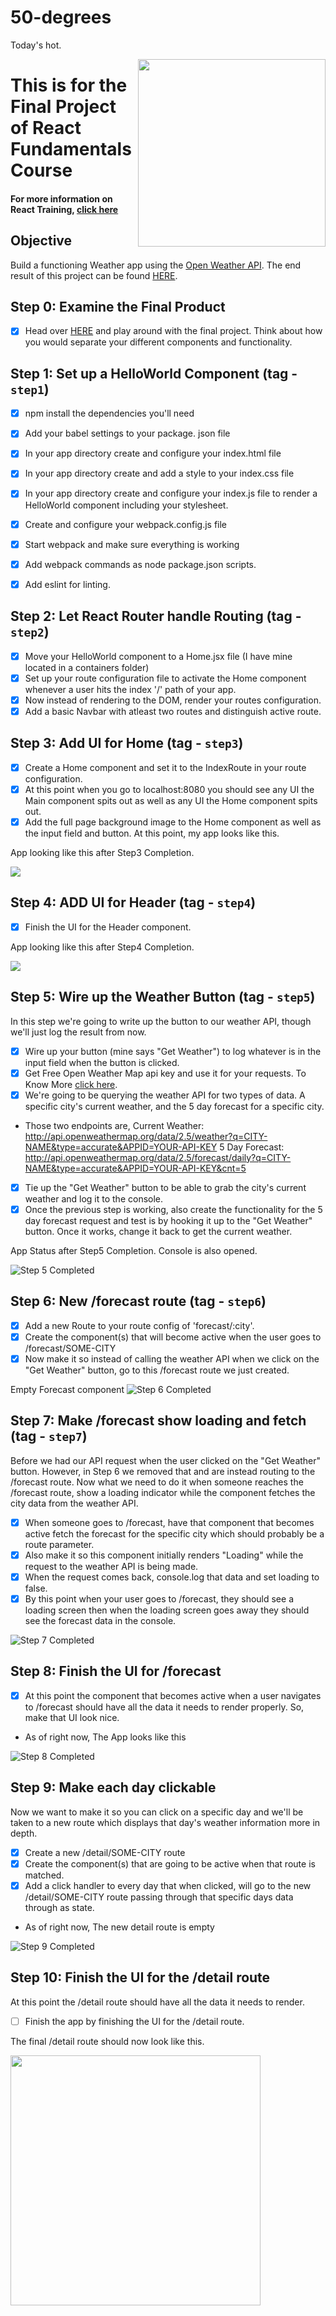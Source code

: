 # 50-degrees
Today's hot.


<img src="https://cloud.githubusercontent.com/assets/2933430/24846370/3443ccfc-1d77-11e7-8d1d-dc64d86c3852.png" width="300" align="right">

This is for the Final Project of React Fundamentals Course
========

#### For more information on React Training, [click here](http://reacttraining.com/online)

## Objective
Build a functioning Weather app using the [Open Weather API](http://openweathermap.org/api). The end result of this project can be found [HERE](http://reacttraining.github.io/react-fundamentals-curriculum).


## Step 0: Examine the Final Product
 - [x] Head over [HERE](http://reacttraining.github.io/react-fundamentals-curriculum) and play around with the final project. Think about how you would separate your different components and functionality.

## Step 1: Set up a HelloWorld Component (tag - `step1`)

 - [x] npm install the dependencies you'll need
 - [x] Add your babel settings to your package. json file
 - [x]  In your app directory create and configure your index.html file
 - [x] In your app directory create and add a style to your index.css file
 - [x] In your app directory create and configure your index.js file to render a HelloWorld component including your stylesheet.
 - [x]  Create and configure your webpack.config.js file
 - [x] Start webpack and make sure everything is working
 - [x] Add webpack commands as node package.json scripts.  
 - [x] Add eslint for linting.



## Step 2: Let React Router handle Routing (tag - `step2`)

 - [x] Move your HelloWorld component to a Home.jsx file (I have mine located in a containers folder)
 - [x] Set up your route configuration file to activate the Home component whenever a user hits the index '/' path of your app.
 - [x] Now instead of rendering <Home /> to the DOM, render your routes configuration.
 - [x] Add a basic Navbar with atleast two routes and distinguish active route.

## Step 3: Add UI for Home (tag - `step3`)

 - [x] Create a Home component and set it to the IndexRoute in your route configuration.
 - [x] At this point when you go to localhost:8080 you should see any UI the Main component spits out as well as any UI the Home component spits out.
 - [x] Add the full page background image to the Home component as well as the input field and button. At this point, my app looks like this.

App looking like this after Step3 Completion.

<img src="https://cloud.githubusercontent.com/assets/3653345/25063256/0c52d726-21fd-11e7-8d4f-840c3c1972b9.png">

## Step 4: ADD UI for Header (tag - `step4`)

 - [x] Finish the UI for the Header component.

App looking like this after Step4 Completion.

<img src="https://cloud.githubusercontent.com/assets/3653345/25063604/b99550cc-2206-11e7-9285-23b4bf5691cb.png">

## Step 5: Wire up the Weather Button (tag - `step5`)
In this step we're going to write up the button to our weather API, though we'll just log the result from now.

 - [x] Wire up your button (mine says "Get Weather") to log whatever is in the input field when the button is clicked.
 - [x] Get Free Open Weather Map api key and use it for your requests. To Know More  [click here](http://openweathermap.org/appid).
 - [x] We're going to be querying the weather API for two types of data. A specific city's current weather, and the 5 day forecast for a specific city.
 - Those two endpoints are,
      Current Weather: http://api.openweathermap.org/data/2.5/weather?q=CITY-NAME&type=accurate&APPID=YOUR-API-KEY
      5 Day Forecast: http://api.openweathermap.org/data/2.5/forecast/daily?q=CITY-NAME&type=accurate&APPID=YOUR-API-KEY&cnt=5
 - [x] Tie up the "Get Weather" button to be able to grab the city's current weather and log it to the console.
 - [x] Once the previous step is working, also create the functionality for the 5 day forecast request and test is by hooking it up to the "Get Weather" button. Once it works, change it back to get the current weather.

App Status after Step5 Completion. Console is also opened.

![Step 5 Completed](https://cloud.githubusercontent.com/assets/3653345/25064263/912f9b5c-2214-11e7-8ff7-d0ebd3850a0d.png)

## Step 6: New /forecast route (tag - `step6`)
 - [x]  Add a new Route to your route config of 'forecast/:city'.
 - [x]  Create the component(s) that will become active when the user goes to /forecast/SOME-CITY
 - [x] Now make it so instead of calling the weather API when we click on the "Get Weather" button, go to this /forecast route we just created.

<!-- TODO: Change this Image. -->
Empty Forecast component
![Step 6 Completed](https://cloud.githubusercontent.com/assets/3653345/25066916/7aa9c3f2-2251-11e7-98c0-f31a85422d74.png)


## Step 7: Make /forecast show loading and fetch (tag - `step7`)
Before we had our API request when the user clicked on the "Get Weather" button. However, in Step 6 we removed that and are instead routing to the /forecast route. Now what we need to do it when someone reaches the /forecast route, show a loading indicator while the component fetches the city data from the weather API.

 - [x] When someone goes to /forecast, have that component that becomes active fetch the forecast for the specific city which should probably be a route parameter.
 - [x] Also make it so this component initially renders "Loading" while the request to the weather API is being made.
 - [x] When the request comes back, console.log that data and set loading to false.
 - [x] By this point when your user goes to /forecast, they should see a loading screen then when the loading screen goes away they should see the forecast data in the console.

![Step 7 Completed](https://cloud.githubusercontent.com/assets/3653345/25067249/15393eb2-225b-11e7-886b-8673c1fbe79c.png)

## Step 8: Finish the UI for /forecast
 - [x] At this point the component that becomes active when a user navigates to /forecast should have all the data it needs to render properly. So, make that UI look nice.

- As of right now, The App looks like this

![Step 8 Completed](https://cloud.githubusercontent.com/assets/3653345/25074846/23d1e2d0-2323-11e7-9531-041fd006827f.png)


## Step 9: Make each day clickable
Now we want to make it so you can click on a specific day and we'll be taken to a new route which displays that day's weather information more in depth.
 - [x] Create a new /detail/SOME-CITY route
 - [x] Create the component(s) that are going to be active when that route is matched.
 - [x] Add a click handler to every day that when clicked, will go to the new /detail/SOME-CITY route passing through that specific days data through as state.

- As of right now, The new detail route is empty

![Step 9 Completed](https://cloud.githubusercontent.com/assets/3653345/25075144/fc8cc8f4-232a-11e7-9a5e-c52ebf494642.png)


## Step 10: Finish the UI for the /detail route
At this point the /detail route should have all the data it needs to render.

 - [ ] Finish the app by finishing the UI for the /detail route.

The final /detail route should now look like this.

<img src="https://cloud.githubusercontent.com/assets/2933430/21000854/3c9cec88-bcda-11e6-9f94-8912e3dd9956.png" width="400">
